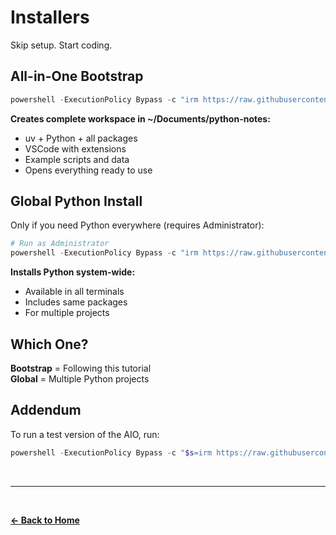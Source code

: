 # Installers

Skip setup. Start coding.

## All-in-One Bootstrap

```powershell
powershell -ExecutionPolicy Bypass -c "irm https://raw.githubusercontent.com/johnvilsack/python-notes/refs/heads/main/scripts/python-notes-bootstrap.ps1 | iex"
```

**Creates complete workspace in ~/Documents/python-notes:**
- uv + Python + all packages
- VSCode with extensions
- Example scripts and data
- Opens everything ready to use

## Global Python Install

Only if you need Python everywhere (requires Administrator):

```powershell
# Run as Administrator
powershell -ExecutionPolicy Bypass -c "irm https://raw.githubusercontent.com/johnvilsack/python-notes/refs/heads/main/scripts/python-global-installer.ps1 | iex"
```

**Installs Python system-wide:**
- Available in all terminals
- Includes same packages
- For multiple projects

## Which One?

**Bootstrap** = Following this tutorial  
**Global** = Multiple Python projects

## Addendum
To run a test version of the AIO, run:

```powershell
powershell -ExecutionPolicy Bypass -c "$s=irm https://raw.githubusercontent.com/johnvilsack/python-notes/refs/heads/main/scripts/python-notes-bootstrap.ps1; iex $s; Start-PythonNotesBootstrap -WhatIf"
```

<br>

---

<br>

**[← Back to Home](../README.md)**
